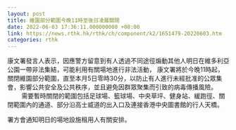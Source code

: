```yaml
---
layout: post
title: 維園部分範圍今晚11時至後日凌晨關閉
date: 2022-06-03 17:36:11.000000000 +08:00
link: https://news.rthk.hk/rthk/ch/component/k2/1651479-20220603.htm
categories: rthk
---
```


康文署發言人表示，因應警方留意到有人透過不同途徑煽動其他人明日在維多利亞公園一帶非法集結，可能利用有關場地進行非法活動， 康文署將於今晚11時起，關閉維園部分範圍，直至本月5日零時30分，以防止有人進行未經批准的公眾集會，影響公共安全及公共秩序，並且避免因群眾聚集而引致的病毒傳播風險。
　　 
需要暫時關閉的範圍包括足球場、籃球場、中央草坪、健身站、緩跑徑、關閉範圍內的通道、部分沿高士威道的出入口及連接香港中央圖書館的行人天橋。

署方會通知明日的場地設施租用人有關安排。
